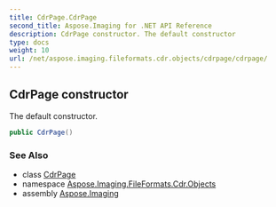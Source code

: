 ```yaml
---
title: CdrPage.CdrPage
second_title: Aspose.Imaging for .NET API Reference
description: CdrPage constructor. The default constructor
type: docs
weight: 10
url: /net/aspose.imaging.fileformats.cdr.objects/cdrpage/cdrpage/
---
```

## CdrPage constructor

The default constructor.

```csharp
public CdrPage()
```

### See Also

* class [CdrPage](../)
* namespace [Aspose.Imaging.FileFormats.Cdr.Objects](../../cdrpage/)
* assembly [Aspose.Imaging](../../../)


